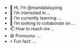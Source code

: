 - 👋 Hi, I’m @mandalaluyong
- 👀 I’m interested in ...
- 🌱 I’m currently learning ...
- 💞️ I’m looking to collaborate on ...
- 📫 How to reach me ...
- 😄 Pronouns: ...
- ⚡ Fun fact: ...

<!---
mandalaluyong/mandalaluyong is a ✨ special ✨ repository because its `README.md` (this file) appears on your GitHub profile.
You can click the Preview link to take a look at your changes.
---> 

